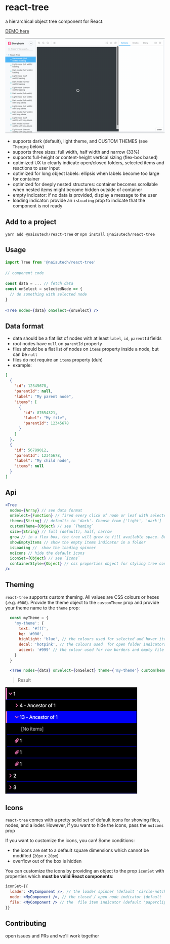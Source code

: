 # react-tree

a hierarchical object tree component for React:

[DEMO here](https://codesandbox.io/s/naisu-techreact-tree-demo-oewiz)

![demo](./stories/demo/react-tree-demo.gif)

- supports dark (default), light theme, and CUSTOM THEMES (see `Theming` below)
- supports three sizes: full width, half width and narrow (33%)
- supports full-height or content-height vertical sizing (flex-box based)
- optimized UX to clearly indicate open/closed folders, selected items and reactions to user input
- optimized for long object labels: ellipsis when labels become too large for container
- optimized for deeply nested structures: container becomes scrollable when nested items might become hidden outside of container
- empty indicator: if no data is provided, display a message to the user
- loading indicator: provide an `isLoading` prop to indicate that the component is not ready

## Add to a project

`yarn add @naisutech/react-tree` or `npm install @naisutech/react-tree`

## Usage

```jsx
import Tree from '@naisutech/react-tree'

// component code

const data = ... // fetch data
const onSelect = selectedNode => {
  // do something with selected node
}

<Tree nodes={data} onSelect={onSelect} />
```

## Data format

- data should be a flat list of nodes with at least `label`, `id`, `parentId` fields
- root nodes have `null` on `parentId` property
- files should be a flat list of nodes on `items` property inside a node, but can be `null`
- files do not require an `items` property (duh)
- example:

```json
[
  {
    "id": 12345678,
    "parentId": null,
    "label": "My parent node",
    "items": [
      {
        "id": 87654321,
        "label": "My file",
        "parentId": 12345678
      }
    ]
  },
  {
    "id": 56789012,
    "parentId": 12345678,
    "label": "My child node",
    "items": null
  }
]
```

## Api

```jsx
<Tree
  nodes={Array} // see data format
  onSelect={Function} // fired every click of node or leaf with selected item as argument
  theme={String} // defaults to 'dark'. Choose from ['light', 'dark']
  customTheme={Object} // see `Theming`
  size={String} // full (default), half, narrow
  grow // in a flex box, the tree will grow to fill available space. Best used with `flex-direction: column`
  showEmptyItems // show the empty items indicator in a folder
  isLoading //  show the loading spinner
  noIcons // hide the default icons
  iconSet={Object} // see `Icons`
  containerStyle={Object} // css properties object for styling tree container
/>
```

## Theming
`react-tree` supports custom theming. All values are CSS colours or hexes (.e.g. `#000`). Provide the theme object to the `customTheme` prop  and provide your theme name to the `theme` prop:

```js
  const myTheme = {
    'my-theme': {
      text: '#fff', 
      bg: '#000',
      highlight: 'blue', // the colours used for selected and hover items
      decal: 'hotpink', // the colours used  for open folder indicators and icons
      accent: '#999' // the colour used for row borders and empty file indicators
    }
  }
```

```jsx
  <Tree nodes={data} onSelect={onSelect} theme={'my-theme'} customTheme={myTheme} />
```

> Result

![result](./stories/demo/react-tree-theme.png)

## Icons
`react-tree` comes with a pretty solid set of default icons for showing files, nodes, and a loder. However, if you want to hide the icons, pass the `noIcons` prop

If you want to customize the icons, you can! Some conditions:

- the icons are set to a default square dimensions which cannot be modified (`20px` x `20px`)
- overflow out of the box is hidden

You can customize the icons by providing an object to the prop `iconSet` with properties which **must be valid React components**:

```jsx
iconSet={{
  loader: <MyComponent />, // the loader spinner (default 'circle-notch', spins)
  node: <MyComponent />, // the closed / open node indicator (default 'chevron')
  file: <MyComponent /> // the  file item indicator (default 'paperclip')
}}
```

## Contributing

open issues and PRs and we'll work together
